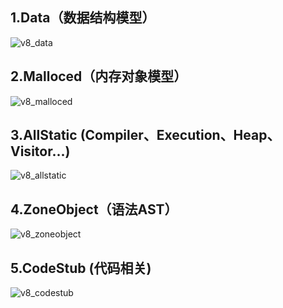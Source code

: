 ## 1.Data（数据结构模型）
![v8_data](https://github.com/caiji-programer/blog/assets/49829669/5615dff6-b0f3-48c0-b759-52e86de769bb)
<br/>
## 2.Malloced（内存对象模型）
![v8_malloced](https://github.com/caiji-programer/blog/assets/49829669/58d5aa36-2ce8-42e3-883d-9df6a40de918)
<br/>
## 3.AllStatic (Compiler、Execution、Heap、Visitor...)
![v8_allstatic](https://github.com/caiji-programer/blog/assets/49829669/528070dd-e83a-468a-9c31-6c85755d8df9)
<br/>
## 4.ZoneObject（语法AST）
![v8_zoneobject](https://github.com/caiji-programer/blog/assets/49829669/08633fe6-822b-4f38-ba36-f4560f892c2c)
<br/>
## 5.CodeStub (代码相关)
![v8_codestub](https://github.com/caiji-programer/blog/assets/49829669/c9e91644-da70-44ef-b2de-b6787000f125)
